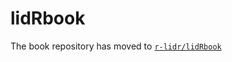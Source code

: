 # lidRbook
The book repository has moved to [`r-lidr/lidRbook`](https://r-lidar.github.io/lidRbook/)
